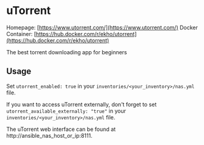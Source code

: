 
# uTorrent

Homepage: [https://www.utorrent.com/](https://www.utorrent.com/)
Docker Container: [https://hub.docker.com/r/ekho/utorrent](https://hub.docker.com/r/ekho/utorrent)

The best torrent downloading app for beginners

## Usage

Set `utorrent_enabled: true` in your `inventories/<your_inventory>/nas.yml` file.

If you want to access uTorrent externally, don't forget to set `utorrent_available_externally: "true"` in your `inventories/<your_inventory>/nas.yml` file.

The uTorrent web interface can be found at http://ansible_nas_host_or_ip:8111.

